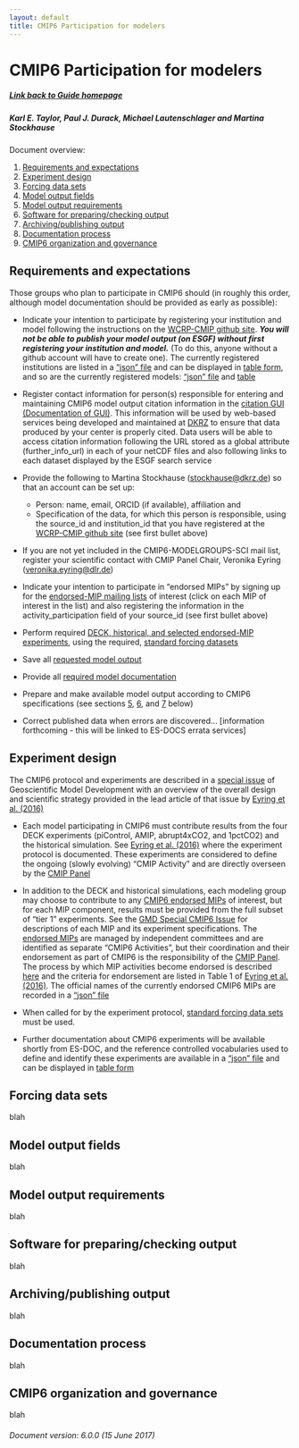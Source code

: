 ```yaml
---
layout: default
title: CMIP6 Participation for modelers
---
```


# CMIP6 Participation for modelers
##### [Link back to Guide homepage][guide]
##### Karl E. Taylor, Paul J. Durack, Michael Lautenschlager and Martina Stockhause

Document overview:
1. [Requirements and expectations](#requirements-and-expectations)
1. [Experiment design](#experiment-design)
1. [Forcing data sets](#forcing-data-sets)
1. [Model output fields](#model-output-fields)
1. [Model output requirements](#model-output-requirements)
1. [Software for preparing/checking output](#software-for-preparing/checking-output)
1. [Archiving/publishing output](#archiving/publishing-output)
1. [Documentation process](#documentation-process)
1. [CMIP6 organization and governance](#cmip6-organization-and-governance)

## Requirements and expectations
Those groups who plan to participate in CMIP6 should (in roughly this order, although
model documentation should be provided as early as possible):

* Indicate your intention to participate by registering your institution and model
 following the instructions on the [WCRP-CMIP github site][wcrpGithubSite].
 ***You will not be able to publish your model output (on ESGF) without first registering
 your institution and model.*** (To do this, anyone without a github account will
 have to create one). The currently registered institutions are listed in a [“json” file][jsonInstFile]
 and can be displayed in [table form][tableInstForm], and so are the currently registered
 models: [“json” file][jsonSourceFile] and [table][tableSourceForm]

* Register contact information for person(s) responsible for entering and maintaining
 CMIP6 model output citation information in the [citation GUI][dkrzCitationGUI]
 [(Documentation of GUI)][dkrzCitationGUIDoc]. This information will be used by
 web-based services being developed and maintained at [DKRZ][DKRZ] to ensure that
 data produced by your center is properly cited. Data users will be able to access
 citation information following the URL stored as a global attribute (further_info_url)
 in each of your netCDF files and also following links to each dataset displayed
 by the ESGF search service

* Provide the following to Martina Stockhause (stockhause@dkrz.de) so that an account
 can be set up:
  - Person: name, email, ORCID (if available), affiliation and
  - Specification of the data, for which this person is responsible, using the
   source_id and institution_id that you have registered at the [WCRP-CMIP github site][WCRPGithubSite]
   (see first bullet above)


* If you are not yet included in the CMIP6-MODELGROUPS-SCI mail list, register your
 scientific contact with CMIP Panel Chair, Veronika Eyring (veronika.eyring@dlr.de)

* Indicate your intention to participate in “endorsed MIPs” by signing up for the
 [endorsed-MIP mailing lists][EndorsedMipMailingList] of interest (click on each
 MIP of interest in the list) and also registering the information in the activity_participation
 field of your source_id (see first bullet above)

* Perform required [DECK, historical, and selected endorsed-MIP experiments](#experiment-design),
 using the required, [standard forcing datasets](#forcing-data-sets)

* Save all [requested model output](#model-output-fields)

* Provide all [required model documentation](#model-output-requirements)

* Prepare and make available model output according to CMIP6 specifications (see
 sections [5](#model-output-requirements), [6](#software-for-preparing/checking-output),
 and [7](#archiving/publishing-output) below)

* Correct published data when errors are discovered... [information forthcoming -
 this will be linked to ES-DOCS errata services]


## Experiment design
The CMIP6 protocol and experiments are described in a [special issue][GMDSpecialIssue]
of Geoscientific Model Development with an overview of the overall design and scientific
strategy provided in the lead article of that issue by [Eyring et al. (2016)][EyringEtAl16]
 
* Each model participating in CMIP6 must contribute results from the four DECK
 experiments (piControl, AMIP, abrupt4xCO2, and 1pctCO2) and the historical simulation.
 See [Eyring et al. (2016)][EyringEtAl16] where the experiment protocol is documented.
 These experiments are considered to define the ongoing (slowly evolving) “CMIP Activity”
 and are directly overseen by the [CMIP Panel][CMIPPanel]
 
* In addition to the DECK and historical simulations, each modeling group may choose
 to contribute to any [CMIP6 endorsed MIPs][CMIP6EndorsedMips] of interest, but
 for each MIP component, results must be provided from the full subset of “tier 1” experiments. See the
 [GMD Special CMIP6 Issue][GMDSpecialIssue] for descriptions of each MIP and its
 experiment specifications. The [endorsed MIPs][CMIP6EndorsedMips] are managed 
 by independent committees and are identified as separate “CMIP6 Activities”, but
 their coordination and their endorsement as part of CMIP6 is the responsibility
 of the [CMIP Panel][CMIPPanel]. The process by which MIP activities become endorsed
 is described [here][CMIP6EndorsedMips] and the criteria for endorsement are listed
 in Table 1 of [Eyring et al. (2016)][EyringEtAl16]. The official names of the 
 currently endorsed CMIP6 MIPs are recorded in a [“json” file][activityIdJson]
 
* When called for by the experiment protocol, [standard forcing data sets](#model-output-fields)
 must be used.
 
* Further documentation about CMIP6 experiments will be available shortly from 
 ES-DOC, and the reference controlled vocabularies used to define and identify
 these experiments are available in a [“json” file][experimentIdJson] and can be
 displayed in [table form][experimentIdhtml]

## Forcing data sets
blah

## Model output fields
blah

## Model output requirements
blah

## Software for preparing/checking output
blah

## Archiving/publishing output
blah

## Documentation process
blah

## CMIP6 organization and governance
blah

###### Document version: 6.0.0 (15 June 2017)

[guide]: index.html
[wcrpGithubSite]: https://github.com/WCRP-CMIP/CMIP6_CVs/blob/master/.github/RegistrationGuidance.md{:target="_blank"}
[jsonInstFile]: https://github.com/WCRP-CMIP/CMIP6_CVs/blob/master/CMIP6_institution_id.json{:target="_blank"}
[tableInstForm]: http://rawgit.com/WCRP-CMIP/CMIP6_CVs/master/src/CMIP6_institution_id.html{:target="_blank"}
[jsonSourceFile]: https://github.com/WCRP-CMIP/CMIP6_CVs/blob/master/CMIP6_source_id.json{:target="_blank"}
[tableSourceForm]: http://rawgit.com/WCRP-CMIP/CMIP6_CVs/master/src/CMIP6_source_id.html{:target="_blank"}
[dkrzCitationGUI]: http://cera-www.dkrz.de/citeXA{:target="_blank"}
[dkrzCitationGUIDoc]: http://cera-www.dkrz.de/docs/pdf/CMIP6_Citation_Userguide.pdf{:target="_blank"}
[DKRZ]: https://www.dkrz.de/{:target="_blank"}
[WCRPGithubSite]: https://github.com/WCRP-CMIP/CMIP6_CVs{:target="_blank"}
[EndorsedMipMailingList]: https://www.wcrp-climate.org/modelling-wgcm-mip-catalogue/modelling-wgcm-cmip6-endorsed-mips{:target="_blank"}
[GMDSpecialIssue]: http://www.geosci-model-dev.net/special_issue590.html{:target="_blank"}
[EyringEtAl16]: http://doi.org/10.5194/gmd-9-1937-2016{:target="_blank"}
[CMIPPanel]: https://www.wcrp-climate.org/wgcm-cmip/cmip-panel{:target="_blank"}
[CMIP6EndorsedMips]: https://www.wcrp-climate.org/modelling-wgcm-mip-catalogue/modelling-wgcm-cmip6-endorsed-mips{:target="_blank"}
[activityIdJson]: https://github.com/WCRP-CMIP/CMIP6_CVs/blob/master/CMIP6_activity_id.json{:target="_blank"}
[experimentIdJson]: https://github.com/WCRP-CMIP/CMIP6_CVs/blob/master/CMIP6_experiment_id.json{:target="_blank"}
[experimentIdhtml]: http://rawgit.com/WCRP-CMIP/CMIP6_CVs/master/src/CMIP6_experiment_id.html{:target="_blank"}